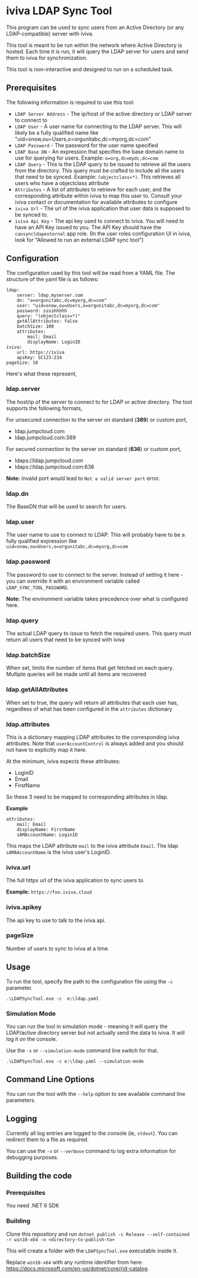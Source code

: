 # iviva LDAP Sync Tool

This program can be used to sync users from an Active Directory (or any LDAP-compatible) server with iviva.

This tool is meant to be run within the network where Active Directory is hosted. Each time it is run, it will query the LDAP server for users and send them to iviva for synchronization.

This tool is non-interactive and designed to run on a scheduled task.

## Prerequisites

The following information is required to use this tool:

* `LDAP Server Address` - The ip/host of the active directory or LDAP server to connect to
* `LDAP User` - A user name for connecting to the LDAP server. This will likely be a fully qualified name like "uid=snow,ou=Users,o=orgunitabc,dc=myorg,dc=com"
* `LDAP Password` - The password for the user name specified
* `LDAP Base DN` - An expression that specifies the base domain name to use for querying for users. Example: `o=org,dc=mydc,dc=com`
* `LDAP Query` - This is the LDAP query to be issued to retrieve all the users from the directory. This query must be crafted to include all the users that need to be synced. Example: `(objectclass=*)`. This retrieves all users who have a objectclass attribute
* `Attributes` - A list of attributes to retrieve for each user, and the corresponding attribute within iviva to map this user to. Consult your iviva contact or documentation for available attributes to configure
* `iviva Url` - The url of the iviva application that user data is supposed to be synced to. 
* `iviva Api Key` - The api key used to connect to iviva. You will need to have an API Key issued to you. The API Key should have the `cansyncldapexternal` app role. (In the user roles configuration UI in iviva, look for "Allowed to run an external LDAP sync tool")

## Configuration

The configuration used by this tool will be read from a YAML file.
The structure of the yaml file is as follows:

```
ldap:
    server: ldap.myserver.com
    dn: "o=orgunitabc,dc=myorg,dc=com"
    user: "uid=snow,ou=Users,o=orgunitabc,dc=myorg,dc=com"
    password: sssshhhhh
    query: "(objectclass=*)"
    getAllAttributes: false
    batchSize: 100
    attributes:
        mail: Email
        displayName: LoginID
iviva:
    url: https://iviva
    apiKey: SC123:234
pageSize: 10
```

Here's what these represent,

### ldap.server

The host/ip of the server to connect to for LDAP or active directory. The tool supports the following formats,

For unsecured connection to the server on standard (**389**) or custom port,

- ldap.jumpcloud.com
- ldap.jumpcloud.com:389

For secured connection to the server on standard (**636**) or custom port,

- ldaps://ldap.jumpcloud.com
- ldaps://ldap.jumpcloud.com:636

**Note:** Invalid port would lead to `Not a valid server port` error.

### ldap.dn

The BaseDN that will be used to search for users.

### ldap.user

The user name to use to connect to LDAP. This will probably have to be a fully qualified expression like `uid=snow,ou=Users,o=orgunitabc,dc=myorg,dc=com`

### ldap.password

The password to use to connect to the server. Instead of setting it here - you can override it with an environment variable called `LDAP_SYNC_TOOL_PASSWORD`.

**Note:** The environment variable takes precedence over what is configured here.

### ldap.query

The actual LDAP query to issue to fetch the required users. This query must return all users that need to be synced with iviva

### ldap.batchSize

When set, limits the number of items that get fetched on each query. Multiple queries will be made until all items are recovered

### ldap.getAllAttributes

When set to true, the query will return all attributes that each user has, regardless of what has been configured in the `attributes` dictionary

### ldap.attributes

This is a dictionary mapping LDAP attributes to the corresponding iviva attributes.
Note that `userAccountControl` is always added and you should not have to explicitly map it here.

At the minimum, iviva expects these attributes:
* LoginID
* Email
* FirstName

So these 3 need to be mapped to corresponding attributes in ldap.

**Example**

```
attributes:
    mail: Email
    displayName: FirstName
    sAMAccountName: LoginID
```

This maps the LDAP attribute `mail` to the iviva attribute `Email`. The ldap `sAMAAccountName` is the iviva user's LoginID.

### iviva.url
The full https url of the iviva application to sync users to.

**Example:** `https://foo.iviva.cloud`

### iviva.apikey
The api key to use to talk to the iviva api.

### pageSize

Number of users to sync to iviva at a time.

## Usage

To run the tool, specify the path to the configuration file using the `-c` parameter.

```
.\LDAPSyncTool.exe -c  e:\ldap.yaml
```

### Simulation Mode

You can run the tool in simulation mode - meaning it will query the LDAP/active directory server but not actually send the data to iviva. It will log it on the console.

Use the `-s` or `--simulation-mode` command line switch for that.

```
.\LDAPSyncTool.exe -c e:\ldap.yaml --simulation-mode
```

## Command Line Options

You can run the tool with the `--help` option to see available command line parameters.

## Logging

Currently all log entries are logged to the console (ie, `stdout`). You can redirect them to a file as required.

You can use the `-v` or `--verbose` command to log extra information for debugging purposes.

## Building the code

### Prerequisites
You need .NET 6 SDK

### Building

Clone this repository and run `dotnet publish -c Release --self-contained -r win10-x64 -o <directory-to-publish-to>`

This will create a folder with the `LDAPSyncTool.exe` executable inside it.

Replace `win10-x64` with any runtime identifier from here: https://docs.microsoft.com/en-us/dotnet/core/rid-catalog.
